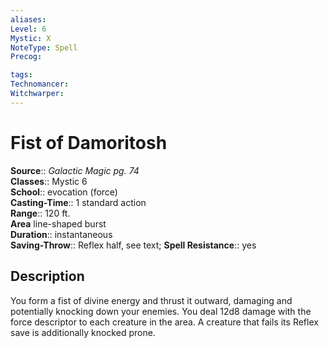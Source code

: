```yaml
---
aliases: 
Level: 6
Mystic: X
NoteType: Spell
Precog: 

tags: 
Technomancer: 
Witchwarper: 
---
```


# Fist of Damoritosh

**Source**:: _Galactic Magic pg. 74_  
**Classes**:: Mystic 6  
**School**:: evocation (force)  
**Casting-Time**:: 1 standard action  
**Range**:: 120 ft.  
**Area** line-shaped burst  
**Duration**:: instantaneous  
**Saving-Throw**:: Reflex half, see text;
**Spell Resistance**:: yes

## Description

You form a fist of divine energy and thrust it outward, damaging and potentially knocking down your enemies. You deal 12d8 damage with the force descriptor to each creature in the area. A creature that fails its Reflex save is additionally knocked prone.
